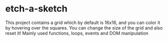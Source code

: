# etch-a-sketch
This project contains a grid which by default is 16x16, and you can color it by hovering over the squares. You can change the size of the grid and also reset it!
Mainly used functions, loops, events and DOM manipulation